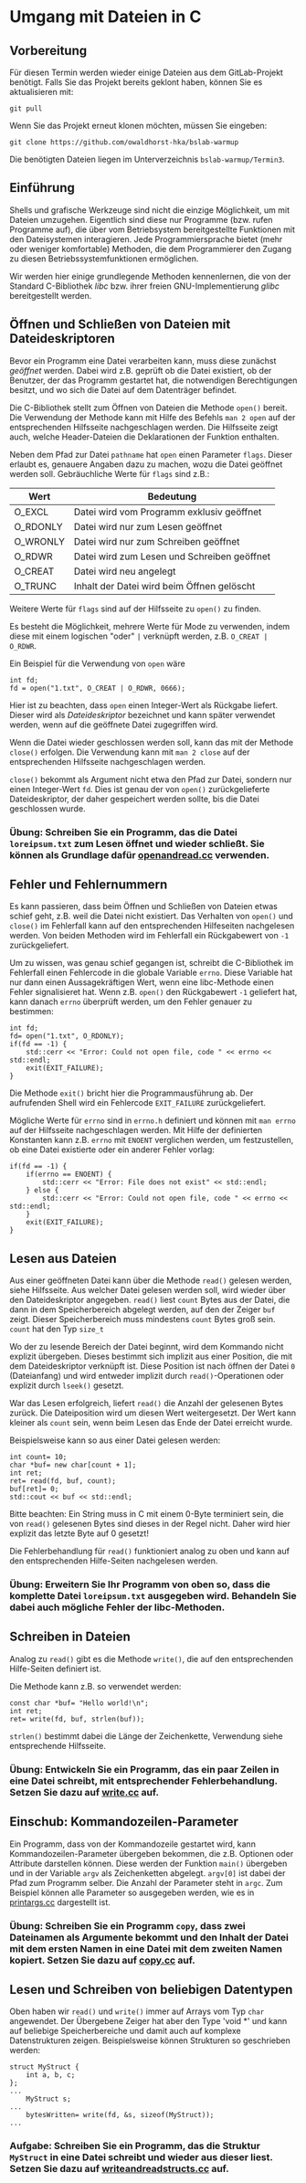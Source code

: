 # Umgang mit Dateien in C

## Vorbereitung

Für diesen Termin werden wieder einige Dateien aus dem GitLab-Projekt benötigt. Falls Sie das Projekt bereits geklont haben, können Sie es aktualisieren mit:

    git pull

Wenn Sie das Projekt erneut klonen möchten, müssen Sie eingeben:

    git clone https://github.com/owaldhorst-hka/bslab-warmup
    
Die benötigten Dateien liegen im Unterverzeichnis `bslab-warmup/Termin3`.

## Einführung

Shells und grafische Werkzeuge sind nicht die einzige Möglichkeit, um mit Dateien umzugehen. Eigentlich sind diese nur Programme (bzw. rufen Programme auf), die über vom Betriebsystem bereitgestellte Funktionen mit den Dateisystemen interagieren. Jede Programmiersprache bietet (mehr oder weniger komfortable) Methoden, die dem Programmierer den Zugang zu diesen Betriebssystemfunktionen ermöglichen.

Wir werden hier einige grundlegende Methoden kennenlernen, die von der Standard C-Bibliothek _libc_ bzw. ihrer freien GNU-Implementierung _glibc_ bereitgestellt werden.

## Öffnen und Schließen von Dateien mit Dateideskriptoren

Bevor ein Programm eine Datei verarbeiten kann, muss diese zunächst _geöffnet_ werden. Dabei wird z.B. geprüft ob die Datei existiert, ob der Benutzer, der das Programm gestartet hat, die notwendigen Berechtigungen besitzt, und wo sich die Datei auf dem Datenträger befindet.

Die C-Bibliothek stellt zum Öffnen von Dateien die Methode `open()` bereit. Die Verwendung der Methode kann mit Hilfe des Befehls `man 2 open` auf der entsprechenden Hilfsseite nachgeschlagen werden. Die Hilfsseite zeigt auch, welche Header-Dateien die Deklarationen der Funktion enthalten.

Neben dem Pfad zur Datei `pathname` hat `open` einen Parameter `flags`. Dieser erlaubt es, genauere Angaben dazu zu machen, wozu die Datei geöffnet werden soll. Gebräuchliche Werte für `flags` sind z.B.:

|Wert|Bedeutung|
|---|---|
|O_EXCL | Datei wird vom Programm exklusiv geöffnet |
| O_RDONLY | Datei wird nur zum Lesen geöffnet | 
| O_WRONLY | Datei wird nur zum Schreiben geöffnet |
|O_RDWR | Datei wird zum Lesen und Schreiben geöffnet |
|O_CREAT | Datei wird neu angelegt |
|O_TRUNC | Inhalt der Datei wird beim Öffnen gelöscht |

Weitere Werte für `flags` sind auf der Hilfsseite zu `open()` zu finden.

Es besteht die Möglichkeit, mehrere Werte für Mode zu verwenden, indem diese mit einem logischen "oder" `|` verknüpft werden, z.B. `O_CREAT | O_RDWR`.

Ein Beispiel für die Verwendung von `open` wäre

    int fd;
    fd = open("1.txt", O_CREAT | O_RDWR, 0666);
    
Hier ist zu beachten, dass `open` einen Integer-Wert als Rückgabe liefert. Dieser wird als _Dateideskriptor_ bezeichnet und kann später verwendet werden, wenn auf die geöffnete Datei zugegriffen wird.

Wenn die Datei wieder geschlossen werden soll, kann das mit der Methode `close()` erfolgen. Die Verwendung kann mit `man 2 close` auf der entsprechenden Hilfsseite nachgeschlagen werden.

`close()` bekommt als Argument nicht etwa den Pfad zur Datei, sondern nur einen Integer-Wert `fd`. Dies ist genau der von `open()` zurückgelieferte Dateideskriptor, der daher gespeichert werden sollte, bis die Datei geschlossen wurde.

### Übung: Schreiben Sie ein Programm, das die Datei `loreipsum.txt` zum Lesen öffnet und wieder schließt. Sie können als Grundlage dafür [openandread.cc](./openandread.cc) verwenden.

## Fehler und Fehlernummern

Es kann passieren, dass beim Öffnen und Schließen von Dateien etwas schief geht, z.B. weil die Datei nicht existiert. Das Verhalten von `open()` und `close()` im Fehlerfall kann auf den entsprechenden Hilfeseiten nachgelesen werden. Von beiden Methoden wird im Fehlerfall ein Rückgabewert von `-1` zurückgeliefert.

Um zu wissen, was genau schief gegangen ist, schreibt die C-Bibliothek im Fehlerfall einen Fehlercode in die globale Variable `errno`. Diese Variable hat nur dann einen Aussagekräftigen Wert, wenn eine libc-Methode einen Fehler signalisieret hat. Wenn z.B. `open()` den Rückgabewert `-1` geliefert hat, kann danach `errno` überprüft werden, um den Fehler genauer zu bestimmen:

	int fd;
	fd= open("1.txt", O_RDONLY);
	if(fd == -1) {
		std::cerr << "Error: Could not open file, code " << errno << std::endl;
		exit(EXIT_FAILURE);
	}
	
Die Methode `exit()` bricht hier die Programmausführung ab. Der aufrufenden Shell wird ein Fehlercode `EXIT_FAILURE` zurückgeliefert.

Mögliche Werte für `errno` sind in `errno.h` definiert und können mit `man errno` auf der Hilfsseite nachgeschlagen werden. Mit Hilfe der definierten Konstanten kann z.B. `errno` mit `ENOENT` verglichen werden, um festzustellen, ob eine Datei existierte oder ein anderer Fehler vorlag:

	if(fd == -1) {
		if(errno == ENOENT) {
			std::cerr << "Error: File does not exist" << std::endl;
		} else {
			std::cerr << "Error: Could not open file, code " << errno << std::endl;
		}
		exit(EXIT_FAILURE);
	}

## Lesen aus Dateien

Aus einer geöffneten Datei kann über die Methode `read()` gelesen werden, siehe Hilfsseite. Aus welcher Datei gelesen werden soll, wird wieder über den Dateideskriptor angegeben. `read()` liest `count` Bytes aus der Datei, die dann in dem Speicherbereich abgelegt werden, auf den der Zeiger `buf` zeigt. Dieser Speicherbereich muss mindestens `count` Bytes groß sein. `count` hat den Typ `size_t`

Wo der zu lesende Bereich der Datei beginnt, wird dem Kommando nicht explizit übergeben. Dieses bestimmt sich implizit aus einer Position, die mit dem Dateideskriptor verknüpft ist. Diese Position ist nach öffnen der Datei `0` (Dateianfang) und wird entweder implizit durch `read()`-Operationen oder explizit durch `lseek()` gesetzt.

War das Lesen erfolgreich, liefert `read()` die Anzahl der gelesenen Bytes zurück. Die Dateiposition wird um diesen Wert weitergesetzt. Der Wert kann kleiner als `count` sein, wenn beim Lesen das Ende der Datei erreicht wurde.

Beispielsweise kann so aus einer Datei gelesen werden:

	int count= 10;
	char *buf= new char[count + 1];
	int ret;
	ret= read(fd, buf, count);
	buf[ret]= 0;
	std::cout << buf << std::endl; 

Bitte beachten: Ein String muss in C mit einem 0-Byte terminiert sein, die von `read()` gelesenen Bytes sind dieses in der Regel nicht. Daher wird hier explizit das letzte Byte auf 0 gesetzt!

Die Fehlerbehandlung für `read()` funktioniert analog zu oben und kann auf den entsprechenden Hilfe-Seiten nachgelesen werden.

### Übung: Erweitern Sie Ihr Programm von oben so, dass die komplette Datei `loreipsum.txt` ausgegeben wird. Behandeln Sie dabei auch mögliche Fehler der libc-Methoden.

## Schreiben in Dateien

Analog zu `read()` gibt es die Methode `write()`, die auf den entsprechenden Hilfe-Seiten definiert ist.

Die Methode kann z.B. so verwendet werden:

	const char *buf= "Hello world!\n";
	int ret;
	ret= write(fd, buf, strlen(buf));

`strlen()` bestimmt dabei die Länge der Zeichenkette, Verwendung siehe entsprechende Hilfsseite.

### Übung: Entwickeln Sie ein Programm, das ein paar Zeilen in eine Datei schreibt, mit entsprechender Fehlerbehandlung. Setzen Sie dazu auf [write.cc](./write.cc) auf.

## Einschub: Kommandozeilen-Parameter

Ein Programm, dass von der Kommandozeile gestartet wird, kann Kommandozeilen-Parameter übergeben bekommen, die z.B. Optionen oder Attribute darstellen können. Diese werden der Funktion `main()` übergeben und in der Variable `argv` als Zeichenketten abgelegt. `argv[0]` ist dabei der Pfad zum Programm selber. Die Anzahl der Parameter steht in `argc`. Zum Beispiel können alle Parameter so ausgegeben werden, wie es in [printargs.cc](./printargs.cc) dargestellt ist.
	
### Übung: Schreiben Sie ein Programm `copy`, dass zwei Dateinamen als Argumente bekommt und den Inhalt der Datei mit dem ersten Namen in eine Datei mit dem zweiten Namen kopiert. Setzen Sie dazu auf [copy.cc](./copy.cc) auf.

## Lesen und Schreiben von beliebigen Datentypen

Oben haben wir `read()` und `write()` immer auf Arrays vom Typ `char` angewendet. Der Übergebene Zeiger hat aber den Type 'void *' und kann auf beliebige Speicherbereiche und damit auch auf komplexe Datenstrukturen zeigen. Beispielsweise können Strukturen so geschrieben werden: 

	struct MyStruct {
		int a, b, c;
	};
	...
		MyStruct s;
	...
		bytesWritten= write(fd, &s, sizeof(MyStruct));
	...
	
### Aufgabe: Schreiben Sie ein Programm, das die Struktur `MyStruct` in eine Datei schreibt und wieder aus dieser liest. Setzen Sie dazu auf [writeandreadstructs.cc](./writeandreadstructs.cc) auf.
